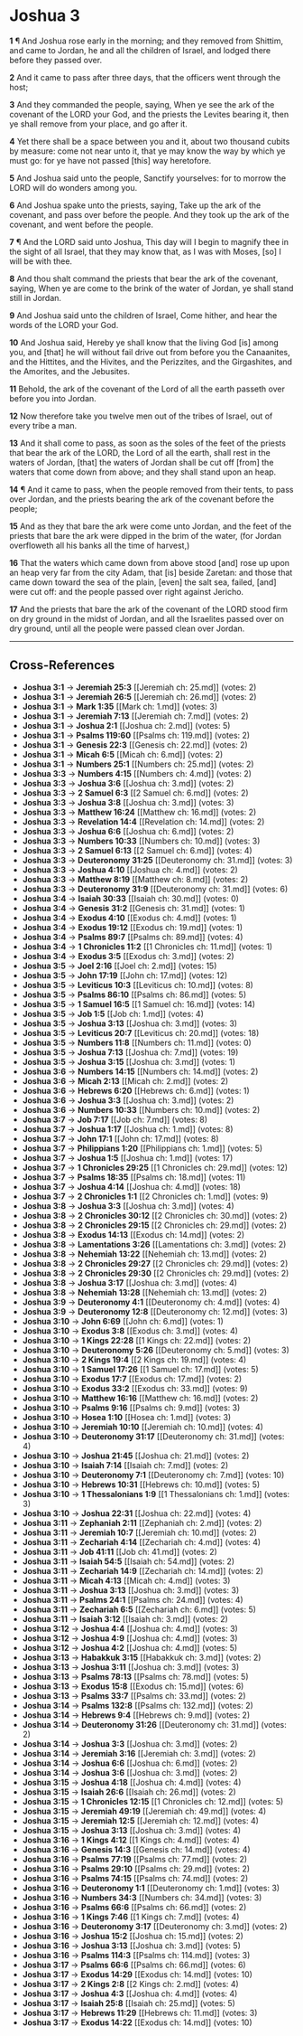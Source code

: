# Joshua 3

**1** ¶ And Joshua rose early in the morning; and they removed from Shittim, and came to Jordan, he and all the children of Israel, and lodged there before they passed over.

**2** And it came to pass after three days, that the officers went through the host;

**3** And they commanded the people, saying, When ye see the ark of the covenant of the LORD your God, and the priests the Levites bearing it, then ye shall remove from your place, and go after it.

**4** Yet there shall be a space between you and it, about two thousand cubits by measure: come not near unto it, that ye may know the way by which ye must go: for ye have not passed [this] way heretofore.

**5** And Joshua said unto the people, Sanctify yourselves: for to morrow the LORD will do wonders among you.

**6** And Joshua spake unto the priests, saying, Take up the ark of the covenant, and pass over before the people. And they took up the ark of the covenant, and went before the people.

**7** ¶ And the LORD said unto Joshua, This day will I begin to magnify thee in the sight of all Israel, that they may know that, as I was with Moses, [so] I will be with thee.

**8** And thou shalt command the priests that bear the ark of the covenant, saying, When ye are come to the brink of the water of Jordan, ye shall stand still in Jordan.

**9** And Joshua said unto the children of Israel, Come hither, and hear the words of the LORD your God.

**10** And Joshua said, Hereby ye shall know that the living God [is] among you, and [that] he will without fail drive out from before you the Canaanites, and the Hittites, and the Hivites, and the Perizzites, and the Girgashites, and the Amorites, and the Jebusites.

**11** Behold, the ark of the covenant of the Lord of all the earth passeth over before you into Jordan.

**12** Now therefore take you twelve men out of the tribes of Israel, out of every tribe a man.

**13** And it shall come to pass, as soon as the soles of the feet of the priests that bear the ark of the LORD, the Lord of all the earth, shall rest in the waters of Jordan, [that] the waters of Jordan shall be cut off [from] the waters that come down from above; and they shall stand upon an heap.

**14** ¶ And it came to pass, when the people removed from their tents, to pass over Jordan, and the priests bearing the ark of the covenant before the people;

**15** And as they that bare the ark were come unto Jordan, and the feet of the priests that bare the ark were dipped in the brim of the water, (for Jordan overfloweth all his banks all the time of harvest,)

**16** That the waters which came down from above stood [and] rose up upon an heap very far from the city Adam, that [is] beside Zaretan: and those that came down toward the sea of the plain, [even] the salt sea, failed, [and] were cut off: and the people passed over right against Jericho.

**17** And the priests that bare the ark of the covenant of the LORD stood firm on dry ground in the midst of Jordan, and all the Israelites passed over on dry ground, until all the people were passed clean over Jordan.

---

## Cross-References

- **Joshua 3:1** → **Jeremiah 25:3** [[Jeremiah ch: 25.md]] (votes: 2)
- **Joshua 3:1** → **Jeremiah 26:5** [[Jeremiah ch: 26.md]] (votes: 2)
- **Joshua 3:1** → **Mark 1:35** [[Mark ch: 1.md]] (votes: 3)
- **Joshua 3:1** → **Jeremiah 7:13** [[Jeremiah ch: 7.md]] (votes: 2)
- **Joshua 3:1** → **Joshua 2:1** [[Joshua ch: 2.md]] (votes: 5)
- **Joshua 3:1** → **Psalms 119:60** [[Psalms ch: 119.md]] (votes: 2)
- **Joshua 3:1** → **Genesis 22:3** [[Genesis ch: 22.md]] (votes: 2)
- **Joshua 3:1** → **Micah 6:5** [[Micah ch: 6.md]] (votes: 2)
- **Joshua 3:1** → **Numbers 25:1** [[Numbers ch: 25.md]] (votes: 2)
- **Joshua 3:3** → **Numbers 4:15** [[Numbers ch: 4.md]] (votes: 2)
- **Joshua 3:3** → **Joshua 3:6** [[Joshua ch: 3.md]] (votes: 2)
- **Joshua 3:3** → **2 Samuel 6:3** [[2 Samuel ch: 6.md]] (votes: 2)
- **Joshua 3:3** → **Joshua 3:8** [[Joshua ch: 3.md]] (votes: 3)
- **Joshua 3:3** → **Matthew 16:24** [[Matthew ch: 16.md]] (votes: 2)
- **Joshua 3:3** → **Revelation 14:4** [[Revelation ch: 14.md]] (votes: 2)
- **Joshua 3:3** → **Joshua 6:6** [[Joshua ch: 6.md]] (votes: 2)
- **Joshua 3:3** → **Numbers 10:33** [[Numbers ch: 10.md]] (votes: 3)
- **Joshua 3:3** → **2 Samuel 6:13** [[2 Samuel ch: 6.md]] (votes: 4)
- **Joshua 3:3** → **Deuteronomy 31:25** [[Deuteronomy ch: 31.md]] (votes: 3)
- **Joshua 3:3** → **Joshua 4:10** [[Joshua ch: 4.md]] (votes: 2)
- **Joshua 3:3** → **Matthew 8:19** [[Matthew ch: 8.md]] (votes: 2)
- **Joshua 3:3** → **Deuteronomy 31:9** [[Deuteronomy ch: 31.md]] (votes: 6)
- **Joshua 3:4** → **Isaiah 30:33** [[Isaiah ch: 30.md]] (votes: 0)
- **Joshua 3:4** → **Genesis 31:2** [[Genesis ch: 31.md]] (votes: 1)
- **Joshua 3:4** → **Exodus 4:10** [[Exodus ch: 4.md]] (votes: 1)
- **Joshua 3:4** → **Exodus 19:12** [[Exodus ch: 19.md]] (votes: 1)
- **Joshua 3:4** → **Psalms 89:7** [[Psalms ch: 89.md]] (votes: 4)
- **Joshua 3:4** → **1 Chronicles 11:2** [[1 Chronicles ch: 11.md]] (votes: 1)
- **Joshua 3:4** → **Exodus 3:5** [[Exodus ch: 3.md]] (votes: 2)
- **Joshua 3:5** → **Joel 2:16** [[Joel ch: 2.md]] (votes: 15)
- **Joshua 3:5** → **John 17:19** [[John ch: 17.md]] (votes: 12)
- **Joshua 3:5** → **Leviticus 10:3** [[Leviticus ch: 10.md]] (votes: 8)
- **Joshua 3:5** → **Psalms 86:10** [[Psalms ch: 86.md]] (votes: 5)
- **Joshua 3:5** → **1 Samuel 16:5** [[1 Samuel ch: 16.md]] (votes: 14)
- **Joshua 3:5** → **Job 1:5** [[Job ch: 1.md]] (votes: 4)
- **Joshua 3:5** → **Joshua 3:13** [[Joshua ch: 3.md]] (votes: 3)
- **Joshua 3:5** → **Leviticus 20:7** [[Leviticus ch: 20.md]] (votes: 18)
- **Joshua 3:5** → **Numbers 11:8** [[Numbers ch: 11.md]] (votes: 0)
- **Joshua 3:5** → **Joshua 7:13** [[Joshua ch: 7.md]] (votes: 19)
- **Joshua 3:5** → **Joshua 3:15** [[Joshua ch: 3.md]] (votes: 1)
- **Joshua 3:6** → **Numbers 14:15** [[Numbers ch: 14.md]] (votes: 2)
- **Joshua 3:6** → **Micah 2:13** [[Micah ch: 2.md]] (votes: 2)
- **Joshua 3:6** → **Hebrews 6:20** [[Hebrews ch: 6.md]] (votes: 1)
- **Joshua 3:6** → **Joshua 3:3** [[Joshua ch: 3.md]] (votes: 2)
- **Joshua 3:6** → **Numbers 10:33** [[Numbers ch: 10.md]] (votes: 2)
- **Joshua 3:7** → **Job 7:17** [[Job ch: 7.md]] (votes: 8)
- **Joshua 3:7** → **Joshua 1:17** [[Joshua ch: 1.md]] (votes: 8)
- **Joshua 3:7** → **John 17:1** [[John ch: 17.md]] (votes: 8)
- **Joshua 3:7** → **Philippians 1:20** [[Philippians ch: 1.md]] (votes: 5)
- **Joshua 3:7** → **Joshua 1:5** [[Joshua ch: 1.md]] (votes: 17)
- **Joshua 3:7** → **1 Chronicles 29:25** [[1 Chronicles ch: 29.md]] (votes: 12)
- **Joshua 3:7** → **Psalms 18:35** [[Psalms ch: 18.md]] (votes: 11)
- **Joshua 3:7** → **Joshua 4:14** [[Joshua ch: 4.md]] (votes: 18)
- **Joshua 3:7** → **2 Chronicles 1:1** [[2 Chronicles ch: 1.md]] (votes: 9)
- **Joshua 3:8** → **Joshua 3:3** [[Joshua ch: 3.md]] (votes: 4)
- **Joshua 3:8** → **2 Chronicles 30:12** [[2 Chronicles ch: 30.md]] (votes: 2)
- **Joshua 3:8** → **2 Chronicles 29:15** [[2 Chronicles ch: 29.md]] (votes: 2)
- **Joshua 3:8** → **Exodus 14:13** [[Exodus ch: 14.md]] (votes: 2)
- **Joshua 3:8** → **Lamentations 3:26** [[Lamentations ch: 3.md]] (votes: 2)
- **Joshua 3:8** → **Nehemiah 13:22** [[Nehemiah ch: 13.md]] (votes: 2)
- **Joshua 3:8** → **2 Chronicles 29:27** [[2 Chronicles ch: 29.md]] (votes: 2)
- **Joshua 3:8** → **2 Chronicles 29:30** [[2 Chronicles ch: 29.md]] (votes: 2)
- **Joshua 3:8** → **Joshua 3:17** [[Joshua ch: 3.md]] (votes: 4)
- **Joshua 3:8** → **Nehemiah 13:28** [[Nehemiah ch: 13.md]] (votes: 2)
- **Joshua 3:9** → **Deuteronomy 4:1** [[Deuteronomy ch: 4.md]] (votes: 4)
- **Joshua 3:9** → **Deuteronomy 12:8** [[Deuteronomy ch: 12.md]] (votes: 3)
- **Joshua 3:10** → **John 6:69** [[John ch: 6.md]] (votes: 1)
- **Joshua 3:10** → **Exodus 3:8** [[Exodus ch: 3.md]] (votes: 4)
- **Joshua 3:10** → **1 Kings 22:28** [[1 Kings ch: 22.md]] (votes: 2)
- **Joshua 3:10** → **Deuteronomy 5:26** [[Deuteronomy ch: 5.md]] (votes: 3)
- **Joshua 3:10** → **2 Kings 19:4** [[2 Kings ch: 19.md]] (votes: 4)
- **Joshua 3:10** → **1 Samuel 17:26** [[1 Samuel ch: 17.md]] (votes: 5)
- **Joshua 3:10** → **Exodus 17:7** [[Exodus ch: 17.md]] (votes: 2)
- **Joshua 3:10** → **Exodus 33:2** [[Exodus ch: 33.md]] (votes: 9)
- **Joshua 3:10** → **Matthew 16:16** [[Matthew ch: 16.md]] (votes: 2)
- **Joshua 3:10** → **Psalms 9:16** [[Psalms ch: 9.md]] (votes: 3)
- **Joshua 3:10** → **Hosea 1:10** [[Hosea ch: 1.md]] (votes: 3)
- **Joshua 3:10** → **Jeremiah 10:10** [[Jeremiah ch: 10.md]] (votes: 4)
- **Joshua 3:10** → **Deuteronomy 31:17** [[Deuteronomy ch: 31.md]] (votes: 4)
- **Joshua 3:10** → **Joshua 21:45** [[Joshua ch: 21.md]] (votes: 2)
- **Joshua 3:10** → **Isaiah 7:14** [[Isaiah ch: 7.md]] (votes: 2)
- **Joshua 3:10** → **Deuteronomy 7:1** [[Deuteronomy ch: 7.md]] (votes: 10)
- **Joshua 3:10** → **Hebrews 10:31** [[Hebrews ch: 10.md]] (votes: 5)
- **Joshua 3:10** → **1 Thessalonians 1:9** [[1 Thessalonians ch: 1.md]] (votes: 3)
- **Joshua 3:10** → **Joshua 22:31** [[Joshua ch: 22.md]] (votes: 4)
- **Joshua 3:11** → **Zephaniah 2:11** [[Zephaniah ch: 2.md]] (votes: 2)
- **Joshua 3:11** → **Jeremiah 10:7** [[Jeremiah ch: 10.md]] (votes: 2)
- **Joshua 3:11** → **Zechariah 4:14** [[Zechariah ch: 4.md]] (votes: 4)
- **Joshua 3:11** → **Job 41:11** [[Job ch: 41.md]] (votes: 2)
- **Joshua 3:11** → **Isaiah 54:5** [[Isaiah ch: 54.md]] (votes: 2)
- **Joshua 3:11** → **Zechariah 14:9** [[Zechariah ch: 14.md]] (votes: 2)
- **Joshua 3:11** → **Micah 4:13** [[Micah ch: 4.md]] (votes: 3)
- **Joshua 3:11** → **Joshua 3:13** [[Joshua ch: 3.md]] (votes: 3)
- **Joshua 3:11** → **Psalms 24:1** [[Psalms ch: 24.md]] (votes: 4)
- **Joshua 3:11** → **Zechariah 6:5** [[Zechariah ch: 6.md]] (votes: 5)
- **Joshua 3:11** → **Isaiah 3:12** [[Isaiah ch: 3.md]] (votes: 2)
- **Joshua 3:12** → **Joshua 4:4** [[Joshua ch: 4.md]] (votes: 3)
- **Joshua 3:12** → **Joshua 4:9** [[Joshua ch: 4.md]] (votes: 3)
- **Joshua 3:12** → **Joshua 4:2** [[Joshua ch: 4.md]] (votes: 5)
- **Joshua 3:13** → **Habakkuk 3:15** [[Habakkuk ch: 3.md]] (votes: 2)
- **Joshua 3:13** → **Joshua 3:11** [[Joshua ch: 3.md]] (votes: 3)
- **Joshua 3:13** → **Psalms 78:13** [[Psalms ch: 78.md]] (votes: 5)
- **Joshua 3:13** → **Exodus 15:8** [[Exodus ch: 15.md]] (votes: 6)
- **Joshua 3:13** → **Psalms 33:7** [[Psalms ch: 33.md]] (votes: 2)
- **Joshua 3:14** → **Psalms 132:8** [[Psalms ch: 132.md]] (votes: 2)
- **Joshua 3:14** → **Hebrews 9:4** [[Hebrews ch: 9.md]] (votes: 2)
- **Joshua 3:14** → **Deuteronomy 31:26** [[Deuteronomy ch: 31.md]] (votes: 2)
- **Joshua 3:14** → **Joshua 3:3** [[Joshua ch: 3.md]] (votes: 2)
- **Joshua 3:14** → **Jeremiah 3:16** [[Jeremiah ch: 3.md]] (votes: 2)
- **Joshua 3:14** → **Joshua 6:6** [[Joshua ch: 6.md]] (votes: 2)
- **Joshua 3:14** → **Joshua 3:6** [[Joshua ch: 3.md]] (votes: 2)
- **Joshua 3:15** → **Joshua 4:18** [[Joshua ch: 4.md]] (votes: 4)
- **Joshua 3:15** → **Isaiah 26:6** [[Isaiah ch: 26.md]] (votes: 2)
- **Joshua 3:15** → **1 Chronicles 12:15** [[1 Chronicles ch: 12.md]] (votes: 5)
- **Joshua 3:15** → **Jeremiah 49:19** [[Jeremiah ch: 49.md]] (votes: 4)
- **Joshua 3:15** → **Jeremiah 12:5** [[Jeremiah ch: 12.md]] (votes: 4)
- **Joshua 3:15** → **Joshua 3:13** [[Joshua ch: 3.md]] (votes: 4)
- **Joshua 3:16** → **1 Kings 4:12** [[1 Kings ch: 4.md]] (votes: 4)
- **Joshua 3:16** → **Genesis 14:3** [[Genesis ch: 14.md]] (votes: 4)
- **Joshua 3:16** → **Psalms 77:19** [[Psalms ch: 77.md]] (votes: 2)
- **Joshua 3:16** → **Psalms 29:10** [[Psalms ch: 29.md]] (votes: 2)
- **Joshua 3:16** → **Psalms 74:15** [[Psalms ch: 74.md]] (votes: 2)
- **Joshua 3:16** → **Deuteronomy 1:1** [[Deuteronomy ch: 1.md]] (votes: 3)
- **Joshua 3:16** → **Numbers 34:3** [[Numbers ch: 34.md]] (votes: 3)
- **Joshua 3:16** → **Psalms 66:6** [[Psalms ch: 66.md]] (votes: 2)
- **Joshua 3:16** → **1 Kings 7:46** [[1 Kings ch: 7.md]] (votes: 4)
- **Joshua 3:16** → **Deuteronomy 3:17** [[Deuteronomy ch: 3.md]] (votes: 2)
- **Joshua 3:16** → **Joshua 15:2** [[Joshua ch: 15.md]] (votes: 2)
- **Joshua 3:16** → **Joshua 3:13** [[Joshua ch: 3.md]] (votes: 5)
- **Joshua 3:16** → **Psalms 114:3** [[Psalms ch: 114.md]] (votes: 3)
- **Joshua 3:17** → **Psalms 66:6** [[Psalms ch: 66.md]] (votes: 6)
- **Joshua 3:17** → **Exodus 14:29** [[Exodus ch: 14.md]] (votes: 10)
- **Joshua 3:17** → **2 Kings 2:8** [[2 Kings ch: 2.md]] (votes: 4)
- **Joshua 3:17** → **Joshua 4:3** [[Joshua ch: 4.md]] (votes: 4)
- **Joshua 3:17** → **Isaiah 25:8** [[Isaiah ch: 25.md]] (votes: 5)
- **Joshua 3:17** → **Hebrews 11:29** [[Hebrews ch: 11.md]] (votes: 3)
- **Joshua 3:17** → **Exodus 14:22** [[Exodus ch: 14.md]] (votes: 10)
